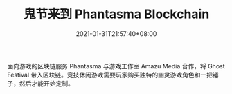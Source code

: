 ﻿---
title: "鬼节来到 Phantasma Blockchain"
date: 2021-01-31T21:57:40+08:00
lastmod: 2021-01-31T16:45:40+08:00
draft: false
authors: ["Fiona"]
description: "面向游戏的区块链服务 Phantasma 与游戏工作室 Amazu Media 合作，将 Ghost Festival 带入区块链。竞技休闲游戏需要玩家购买独特的幽灵游戏角色和一把锤子，然后才能开始定制。"
featuredImage: "ghost-festival-coming-to-phantasma-blockchain.png"
tags: ["Crypto Art","加密艺术","Play to Earn"]
categories: ["news"]
news: ["加密艺术"]
weight: 
lightgallery: true
pinned: false
recommend: false
recommend1: false
---

面向游戏的区块链服务 Phantasma 与游戏工作室 Amazu Media 合作，将 Ghost Festival 带入区块链。竞技休闲游戏需要玩家购买独特的幽灵游戏角色和一把锤子，然后才能开始定制。

<!--more-->

